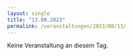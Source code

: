 ```yaml
---
layout: single
title: "13.08.2023"
permalink: /veranstaltungen/2023/08/13/
---
```


Keine Veranstaltung an diesem Tag.
